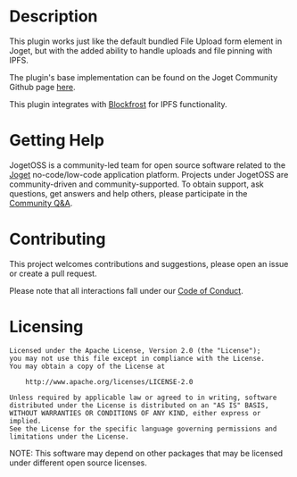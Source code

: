 # Description

This plugin works just like the default bundled File Upload form element in Joget, but with the added ability to handle uploads and file pinning with IPFS.

The plugin's base implementation can be found on the Joget Community Github page [here](https://github.com/jogetworkflow/jw-community/blob/7.0-SNAPSHOT/wflow-core/src/main/java/org/joget/apps/form/lib/FileUpload.java).

This plugin integrates with [Blockfrost](https://github.com/blockfrost/blockfrost-java) for IPFS functionality.

# Getting Help

JogetOSS is a community-led team for open source software related to the [Joget](https://www.joget.org) no-code/low-code application platform.
Projects under JogetOSS are community-driven and community-supported.
To obtain support, ask questions, get answers and help others, please participate in the [Community Q&A](https://answers.joget.org/).

# Contributing

This project welcomes contributions and suggestions, please open an issue or create a pull request.

Please note that all interactions fall under our [Code of Conduct](https://github.com/jogetoss/repo-template/blob/main/CODE_OF_CONDUCT.md).

# Licensing

    Licensed under the Apache License, Version 2.0 (the "License");
    you may not use this file except in compliance with the License.
    You may obtain a copy of the License at

        http://www.apache.org/licenses/LICENSE-2.0

    Unless required by applicable law or agreed to in writing, software
    distributed under the License is distributed on an "AS IS" BASIS,
    WITHOUT WARRANTIES OR CONDITIONS OF ANY KIND, either express or implied.
    See the License for the specific language governing permissions and
    limitations under the License.

NOTE: This software may depend on other packages that may be licensed under different open source licenses.
